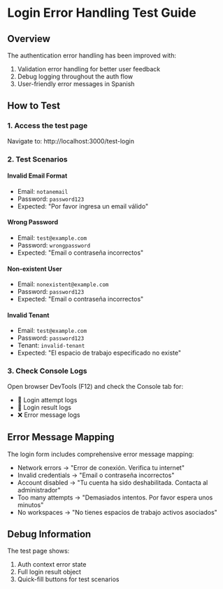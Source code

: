 # Login Error Handling Test Guide

## Overview
The authentication error handling has been improved with:
1. Validation error handling for better user feedback
2. Debug logging throughout the auth flow
3. User-friendly error messages in Spanish

## How to Test

### 1. Access the test page
Navigate to: http://localhost:3000/test-login

### 2. Test Scenarios

#### Invalid Email Format
- Email: `notanemail`
- Password: `password123`
- Expected: "Por favor ingresa un email válido"

#### Wrong Password
- Email: `test@example.com`
- Password: `wrongpassword`
- Expected: "Email o contraseña incorrectos"

#### Non-existent User
- Email: `nonexistent@example.com`
- Password: `password123`
- Expected: "Email o contraseña incorrectos"

#### Invalid Tenant
- Email: `test@example.com`
- Password: `password123`
- Tenant: `invalid-tenant`
- Expected: "El espacio de trabajo especificado no existe"

### 3. Check Console Logs
Open browser DevTools (F12) and check the Console tab for:
- 🔐 Login attempt logs
- 📝 Login result logs
- ❌ Error message logs

## Error Message Mapping
The login form includes comprehensive error message mapping:
- Network errors → "Error de conexión. Verifica tu internet"
- Invalid credentials → "Email o contraseña incorrectos"
- Account disabled → "Tu cuenta ha sido deshabilitada. Contacta al administrador"
- Too many attempts → "Demasiados intentos. Por favor espera unos minutos"
- No workspaces → "No tienes espacios de trabajo activos asociados"

## Debug Information
The test page shows:
1. Auth context error state
2. Full login result object
3. Quick-fill buttons for test scenarios
